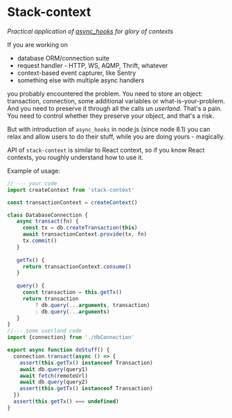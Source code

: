 # Stack-context

_Practical application of [async_hooks](https://nodejs.org/api/async_hooks.html) for glory of contexts_

If you are working on

- database ORM/connection suite
- request handler - HTTP, WS, AQMP, Thrift, whatever
- context-based event capturer, like Sentry
- something else with multiple async handlers

you probably encountered the problem. You need to store an object: transaction, connection, some additional variables or what-is-your-problem.
And you need to preserve it through all the calls un _userland_. That's a pain.
You need to control whether they preserve your object, and that's a risk.

But with introduction of `async_hooks` in node.js (since node 8.1) you can relax and allow users to do their stuff, while you are doing yours - magically.

API of `stack-context` is similar to React context, so if you know React contexts, you roughly understand how to use it.

Example of usage:
```javascript
// --- your code
import createContext from 'stack-context'

const transactionContext = createContext()

class DatabaseConnection {
   async transact(fn) {
     const tx = db.createTransaction(this)
     await transactionContext.provide(tx, fn)
     tx.commit()
   }
   
   getTx() {
     return transactionContext.consume()
   }
   
   query() {
     const transaction = this.getTx()
     return transaction
         ? db.query(...arguments, transaction)
         : db.query(...arguments)       
   }
}
//--- some userland code
import {connection} from './dbConnection'

export async function doStuff() {
  connection.transact(async () => {
    assert(this.getTx() instanceof Transaction)
    await db.query(query1)
    await fetch(remoteUrl)
    await db.query(query2)
    assert(this.getTx() instanceof Transaction)
  })
  assert(this.getTx() === undefined)
}


```
